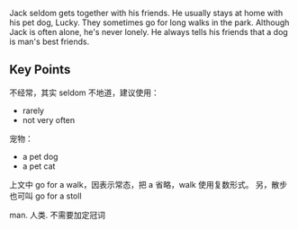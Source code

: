 Jack seldom gets together with his friends. He usually stays at home with his pet dog, Lucky. They sometimes go for long walks in the park. 
Although Jack is often alone, he's never lonely. He always tells his friends that a dog is man's best friends.

## Key Points
不经常，其实 seldom 不地道，建议使用：
- rarely
- not very often

宠物：
- a pet dog
- a pet cat

上文中 go for a walk，因表示常态，把 a 省略，walk 使用复数形式。 另，散步也可叫 go for a stoll

man. 人类. 不需要加定冠词

